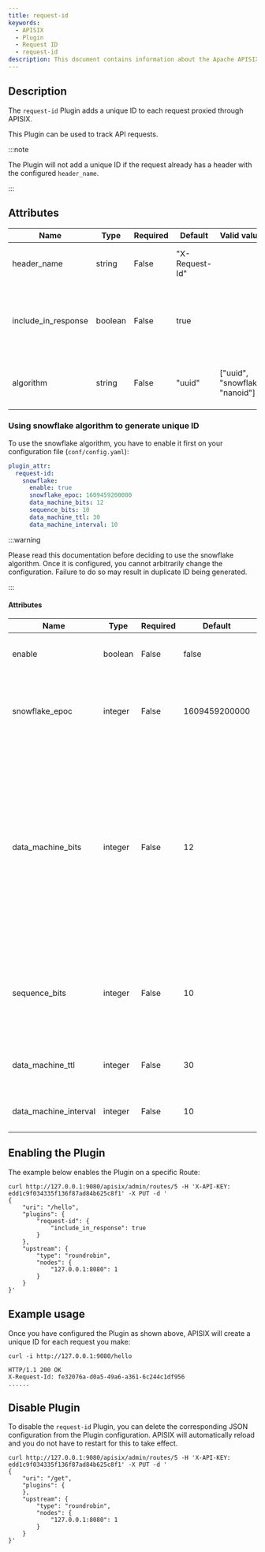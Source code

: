 ```yaml
---
title: request-id
keywords:
  - APISIX
  - Plugin
  - Request ID
  - request-id
description: This document contains information about the Apache APISIX request-id Plugin.
---
```

<!--
#
# Licensed to the Apache Software Foundation (ASF) under one or more
# contributor license agreements.  See the NOTICE file distributed with
# this work for additional information regarding copyright ownership.
# The ASF licenses this file to You under the Apache License, Version 2.0
# (the "License"); you may not use this file except in compliance with
# the License.  You may obtain a copy of the License at
#
#     http://www.apache.org/licenses/LICENSE-2.0
#
# Unless required by applicable law or agreed to in writing, software
# distributed under the License is distributed on an "AS IS" BASIS,
# WITHOUT WARRANTIES OR CONDITIONS OF ANY KIND, either express or implied.
# See the License for the specific language governing permissions and
# limitations under the License.
#
-->

## Description

The `request-id` Plugin adds a unique ID to each request proxied through APISIX.

This Plugin can be used to track API requests.

:::note

The Plugin will not add a unique ID if the request already has a header with the configured `header_name`.

:::

## Attributes

| Name                | Type    | Required | Default        | Valid values                    | Description                                                            |
|---------------------|---------|----------|----------------|---------------------------------|------------------------------------------------------------------------|
| header_name         | string  | False    | "X-Request-Id" |                                 | Header name for the unique request ID.                                 |
| include_in_response | boolean | False    | true           |                                 | When set to `true`, adds the unique request ID in the response header. |
| algorithm           | string  | False    | "uuid"         | ["uuid", "snowflake", "nanoid"] | Algorithm to use for generating the unique request ID.                 |

### Using snowflake algorithm to generate unique ID

To use the snowflake algorithm, you have to enable it first on your configuration file (`conf/config.yaml`):

```yaml title="conf/config.yaml"
plugin_attr:
  request-id:
    snowflake:
      enable: true
      snowflake_epoc: 1609459200000
      data_machine_bits: 12
      sequence_bits: 10
      data_machine_ttl: 30
      data_machine_interval: 10
```

:::warning

Please read this documentation before deciding to use the snowflake algorithm. Once it is configured, you cannot arbitrarily change the configuration. Failure to do so may result in duplicate ID being generated.

:::

#### Attributes

| Name                  | Type    | Required | Default       | Description                                                                                                                                                                                                                                                                                                                         |
|-----------------------|---------|----------|---------------|-------------------------------------------------------------------------------------------------------------------------------------------------------------------------------------------------------------------------------------------------------------------------------------------------------------------------------------|
| enable                | boolean | False    | false         | When set to `true`, enables the snowflake algorithm.                                                                                                                                                                                                                                                                                |
| snowflake_epoc        | integer | False    | 1609459200000 | Starting timestamp in milliseconds. Default is `2021-01-01T00:00:00Z` and supports to a 69 year time until `2090-09-0715:47:35Z`.                                                                                                                                                                                                   |
| data_machine_bits     | integer | False    | 12            | Maximum number of supported machines (processes) `1 << data_machine_bits`. Corresponds the set of `workIDs` and `dataCenterIDs` in the snowflake definition. Each process is associated to a unique ID. The maximum number of supported processes is `pow(2, data_machine_bits)`. So, for the default value of 12 bits, it is 4096. |
| sequence_bits         | integer | False    | 10            | Maximum number of generated ID per millisecond per node `1 << sequence_bits`. Each process generates upto 1024 IDs per millisecond.                                                                                                                                                                                                 |
| data_machine_ttl      | integer | False    | 30            | Valid time in seconds of registration of `data_machine` in etcd.                                                                                                                                                                                                                                                                    |
| data_machine_interval | integer | False    | 10            | Time in seconds between `data_machine` renewals in etcd.                                                                                                                                                                                                                                                                            |

## Enabling the Plugin

The example below enables the Plugin on a specific Route:

```shell
curl http://127.0.0.1:9080/apisix/admin/routes/5 -H 'X-API-KEY: edd1c9f034335f136f87ad84b625c8f1' -X PUT -d '
{
    "uri": "/hello",
    "plugins": {
        "request-id": {
            "include_in_response": true
        }
    },
    "upstream": {
        "type": "roundrobin",
        "nodes": {
            "127.0.0.1:8080": 1
        }
    }
}'
```

## Example usage

Once you have configured the Plugin as shown above, APISIX will create a unique ID for each request you make:

```shell
curl -i http://127.0.0.1:9080/hello
```

```shell
HTTP/1.1 200 OK
X-Request-Id: fe32076a-d0a5-49a6-a361-6c244c1df956
......
```

## Disable Plugin

To disable the `request-id` Plugin, you can delete the corresponding JSON configuration from the Plugin configuration. APISIX will automatically reload and you do not have to restart for this to take effect.

```shell
curl http://127.0.0.1:9080/apisix/admin/routes/5 -H 'X-API-KEY: edd1c9f034335f136f87ad84b625c8f1' -X PUT -d '
{
    "uri": "/get",
    "plugins": {
    },
    "upstream": {
        "type": "roundrobin",
        "nodes": {
            "127.0.0.1:8080": 1
        }
    }
}'
```
